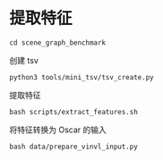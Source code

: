 # 提取特征

```
cd scene_graph_benchmark
```

创建 tsv

```
python3 tools/mini_tsv/tsv_create.py
```

提取特征

```
bash scripts/extract_features.sh
```

将特征转换为 Oscar 的输入

```
bash data/prepare_vinvl_input.py
```

# 